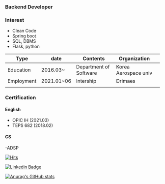 ### Backend Developer

### Interest

- Clean Code
- Spring boot
- SQL, DBMS
- Flask, python

| Type       | date       | Contents               | Organization         |   |
|------------|------------|------------------------|----------------------|---|
| Education  | 2016.03~   | Department of Software | Korea Aerospace univ |   |
| Employment | 2021.01~06 | Intership              | Drimaes              |   |
|            |            |                        |                      |   |

### Certification

#### English

- OPIC IH (2021.03)
- TEPS 682 (2018.02) 
#### CS

-ADSP 


  [![Hits](https://hits.seeyoufarm.com/api/count/incr/badge.svg?url=https%3A%2F%2Fgithub.com%2Fwoongity%2Fwoongity&count_bg=%2379C83D&title_bg=%23555555&icon=&icon_color=%23E7E7E7&title=hits&edge_flat=false)](https://hits.seeyoufarm.com)

  [![Linkedin Badge](https://img.shields.io/badge/-LinkedIn-blue?style=flat-square&logo=Linkedin&logoColor=white&link=https://www.linkedin.com/in/%ED%83%9C%EC%9B%85-%EC%96%91-2bb10a1a6/)](https://www.linkedin.com/in/%ED%83%9C%EC%9B%85-%EC%96%91-2bb10a1a6/)

[![Anurag's GitHub stats](https://github-readme-stats.vercel.app/api?username=woongity)](https://github.com/anuraghazra/github-readme-stats)
